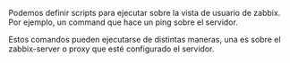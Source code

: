 Podemos definir scripts para ejecutar sobre la vista de usuario de zabbix.
Por ejemplo, un command que hace un ping sobre el servidor.

Estos comandos pueden ejecutarse de distintas maneras, una es sobre el zabbix-server o proxy que esté configurado el servidor.
